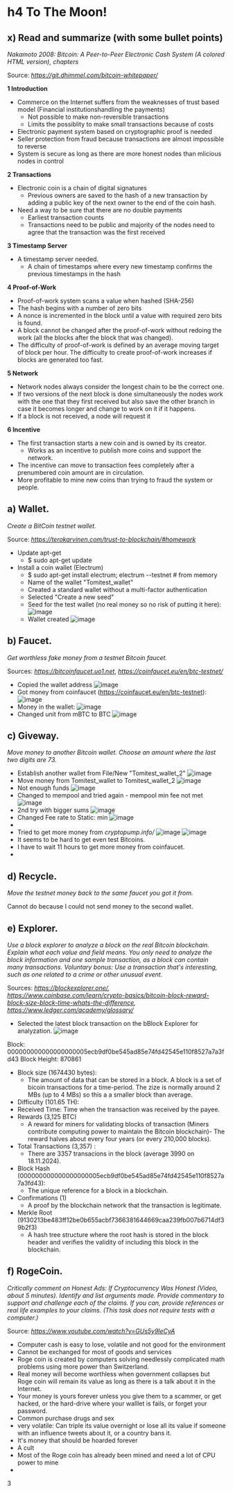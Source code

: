 # h4 To The Moon!

## x) Read and summarize (with some bullet points)
_Nakamoto 2008: Bitcoin: A Peer-to-Peer Electronic Cash System (A colored HTML version), chapters_

Source: _https://git.dhimmel.com/bitcoin-whitepaper/_

**1 Introduction**
- Commerce on the Internet suffers from the weaknesses of trust based model (Financial institutionshandling the payments)
  - Not possible to make non-reversible transactions
  - Limits the possiblity to make small transactions because of costs
- Electronic payment system based on cryptographic proof is needed
- Seller protection from fraud because transactions are almost impossible to reverse
- System is secure as long as there are more honest nodes than mlicious nodes in control

**2 Transactions**
- Electronic coin is a chain of digital signatures
  - Previous owners are saved to the hash of a new transaction by adding a public key of the next owner to the end of the coin hash.
- Need a way to be sure that there are no double payments
  - Earliest transaction counts
  - Transactions need to be public and majority of the nodes need to agree that the transaction was the first received 

**3 Timestamp Server**
- A timestamp server needed.
  - A chain of timestamps where every new timestamp confirms the previous timestamps in the hash

**4 Proof-of-Work**
- Proof-of-work system scans a value when hashed (SHA-256)
- The hash begins with a number of zero bits
- A nonce is incremented in the block until a value with required zero bits is found.
- A block cannot be changed after the proof-of-work without redoing the work (all the blocks after the block that was changed).
- The difficulty of proof-of-work is defined by an average moving target of block per hour. The difficulty to create proof-of-work increases if blocks are generated too fast.

**5 Network**
- Network nodes always consider the longest chain to be the correct one.
- If two versions of the next block is done simultaneously the nodes work with the one that they first received but also save the other branch in case it becomes longer and change to work on it if it happens.
- If a block is not received, a node will request it 

**6 Incentive**
- The first transaction starts a new coin and is owned by its creator.
  - Works as an incentive to publish more coins and support the network.
- The incentive can move to transaction fees completely after a prenumbered coin amount are in circulation.
- More profitable to mine new coins than trying to fraud the system or people.

## a) Wallet. 
_Create a BitCoin testnet wallet._

Source: _https://terokarvinen.com/trust-to-blockchain/#homework_

- Update apt-get
  - $ sudo apt-get update
- Install a coin wallet (Electrum)
  - $ sudo apt-get install electrum; electrum --testnet # from memory
  - Name of the wallet "Tomitest_wallet"
  - Created a standard wallet without a multi-factor authentication
  - Selected "Create a new seed"
  - Seed for the test wallet (no real money so no risk of putting it here):
![image](https://github.com/user-attachments/assets/9940ab05-609d-408e-85c1-a15c98b1c15b)
  - Wallet created
![image](https://github.com/user-attachments/assets/27abb895-3e70-4126-bbcf-7a3f22a3bf08)

## b) Faucet. 
_Get worthless fake money from a testnet Bitcoin faucet._

Sources: _https://bitcoinfaucet.uo1.net_, _https://coinfaucet.eu/en/btc-testnet/_

- Copied the wallet address
![image](https://github.com/user-attachments/assets/5437afcf-0493-4e44-95dd-194d842c8cb1)
- Got money from coinfaucet (https://coinfaucet.eu/en/btc-testnet): 
![image](https://github.com/user-attachments/assets/489357f7-5491-4c0a-92e3-5c111bc9b815)
- Money in the wallet:
![image](https://github.com/user-attachments/assets/9aadeda1-2075-46b5-a3c1-10571b928220)
- Changed unit from mBTC to BTC
![image](https://github.com/user-attachments/assets/431b753c-2880-46cc-bfb2-de13e058c1e0)

## c) Giveway. 
_Move money to another Bitcoin wallet. Choose an amount where the last two digits are 73._

- Establish another wallet from File/New "Tomitest_wallet_2"
![image](https://github.com/user-attachments/assets/b2a84ed7-1763-4ab3-8376-b06dc4b43cd4)
- Move money from Tomitest_wallet to Tomitest_wallet_2
![image](https://github.com/user-attachments/assets/1005d422-cbe6-450d-991b-614c5d539b0d)
- Not enough funds
![image](https://github.com/user-attachments/assets/31519589-8fac-47c0-86f8-0c94e98f6c50)
- Changed to mempool and tried again - mempool min fee not met
![image](https://github.com/user-attachments/assets/a2e0f37a-aa8b-43cb-bb9c-b286535a2617)
- 2nd try with bigger sums
![image](https://github.com/user-attachments/assets/f859e97c-c7bb-4cc4-9e97-a041ae58bfda)
- Changed Fee rate to Static: min
![image](https://github.com/user-attachments/assets/3f1deda8-466f-421e-8628-3513cebb6baa)
- 
- Tried to get more money from _cryptopump.info/_
![image](https://github.com/user-attachments/assets/b5daaf08-bb50-40a5-a114-34ad2c5172f7)
![image](https://github.com/user-attachments/assets/19ffffb8-45e8-41d4-9a53-4c699bb06b39)
- It seems to be hard to get even test Bitcoins.
- I have to wait 11 hours to get more money from coinfaucet.
- 

## d) Recycle. 
_Move the testnet money back to the same faucet you got it from._

Cannot do because I could not send money to the second wallet.

## e) Explorer. 
_Use a block explorer to analyze a block on the real Bitcoin blockchain. Explain what each value and field means. 
You only need to analyze the block information and one sample transaction, as a block can contain many transactions. 
Voluntary bonus: Use a transaction that's interesting, such as one related to a crime or other unusual event._

Sources: _https://blockexplorer.one/, https://www.coinbase.com/learn/crypto-basics/bitcoin-block-reward-block-size-block-time-whats-the-difference, https://www.ledger.com/academy/glossary/_

- Selected the latest block transaction on the bBlock Explorer for analyzation.
![image](https://github.com/user-attachments/assets/17231466-6118-4f37-b4cc-0de09492f1cd)

Block: 000000000000000000005ecb9df0be545ad85e74fd42545e110f8527a7a3fd43
Block Height: 870861
- Block size (1674430 bytes):
  - The amount of data that can be stored in a block. A block is a set of bicoin transactions for a time-period. The zize is normally around 2 MBs (up to 4 MBs) so this a a smaller block than average.
- Difficulty (101.65 TH):
- Received Time: Time when the transaction was received by the payee.
- Rewards (3,125 BTC)
  - A reward for miners for validating blocks of transaction (Miners contribute computing power to maintain the Bitcoin blockchain)- The reward halves about every four years (or every 210,000 blocks). 
- Total Transactions (3,357) :
  - There are 3357 transacions in the block (average 3990 on 18.11.2024). 
- Block Hash (000000000000000000005ecb9df0be545ad85e74fd42545e110f8527a7a3fd43):
  - The unique reference for a block in a blockchain. 
- Confirmations (1)
  - A proof by the blockchain network that the transaction is legitimate.
- Merkle Root (9130213be483ff12be0b655acbf7366381644669caa239fb007b6714df39b2f3)
  - A hash tree structure where the root hash is stored in the block header and verifies the validity of including this block in the blockchain. 


## f) RogeCoin. 
_Critically comment on Honest Ads: If Cryptocurrency Was Honest (Video, about 5 minutes). 
Identify and list arguments made. Provide commentary to support and challenge each of the claims. 
If you can, provide references or real life examples to your claims. (This task does not require tests with a computer.)_

Source: _https://www.youtube.com/watch?v=GUs5y9leCyA_

- Computer cash is easy to lose, volatile and not good for the environment
- Cannot be exchanged for most of goods and services
- Roge coin is created by computers solving needlessly complicated math problems using more power than Switzerland.
- Real money will become worthless when government collapses but Roge coin will remain its value as long as there is a talk about it in the Internet.
- Your money is yours forever unless you give them to a scammer, or get hacked, or the hard-drive where your walllet is fails, or forget your password.
-  Common purchase drugs and sex
-  very volatile: Can triple its value overnight or lose all its value if someone with an influence tweets about it, or a country bans it.
-  It's money that should be hoarded forever
-  A cult
-  Most of the Roge coin has already been mined and need a lot of CPU power to mine
-  





3
